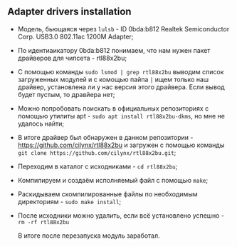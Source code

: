 ## Adapter drivers installation
* Модель, бьющаяся через `lulsb` - ID 0bda:b812 Realtek Semiconductor Corp. USB3.0 802.11ac 1200M Adapter;
* По идентиaикатору 0bda:b812 понимаем, что нам нужен пакет драйверов для чипсета - rtl88x2bu;
* С помощью команды `sudo lsmod | grep rtl88x2bu` выводим список загруженных модулей и с комощью пайпа `|` ищем только наш драйвер, установлена ли у нас версия этого драйвера. Если вывод будет пустым, то дравйера нет;
* Можно попробовать поискать в официальных репозиториях с помощью утилиты apt - `sudo apt install rtl88x2bu-dkms`, но мне не удалось найти;
* В итоге драйвер был обнаружен в данном репозитории - https://github.com/cilynx/rtl88x2bu и загружен с помощью команды `git clone https://github.com/cilynx/rtl88x2bu.git`;
* Переходим в каталог с исходниками - `cd rtl88x2bu`;
* Компилируем и создаём исполняемый файл с помощью `make`;
* Раскидываем скомпилированные файлы по необходимым директориям - `sudo make install`;
* После исходники можно удалить, если всё установлено успешно - `rm -rf rtl88x2bu`

  В итоге после перезапуска модуль заработал. 
